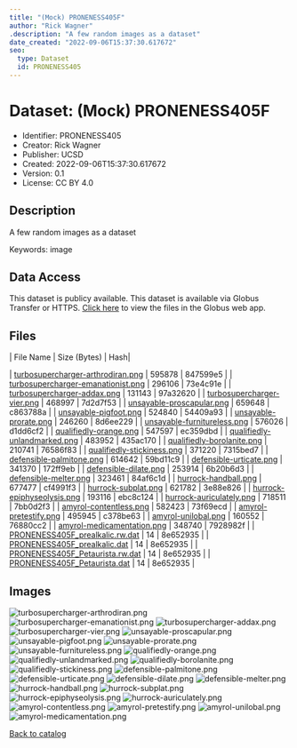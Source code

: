 ```yaml
---
title: "(Mock) PRONENESS405F"
author: "Rick Wagner"
.description: "A few random images as a dataset"
date_created: "2022-09-06T15:37:30.617672"
seo:
  type: Dataset
  id: PRONENESS405
---
```

# Dataset: (Mock) PRONENESS405F
- Identifier: PRONENESS405
- Creator: Rick Wagner
- Publisher: UCSD
- Created: 2022-09-06T15:37:30.617672
- Version: 0.1
- License: CC BY 4.0
## Description
A few random images as a dataset

Keywords: image
## Data Access
This dataset is publicy available.
This dataset is available via Globus Transfer or HTTPS.
[Click here](https://app.globus.org/file-manager?origin_id=6528bad5-bc02-497d-8a4f-a38547d0e72a&origin_path=/serverless/public/PRONENESS405/) to view the files in the Globus web app.
## Files
 | File Name | Size (Bytes) | Hash|
 
 | [turbosupercharger-arthrodiran.png](https://g-b0978f.0ed28.75bc.data.globus.org/serverless/public/PRONENESS405/turbosupercharger-arthrodiran.png) | 595878 | 847599e5 |
 | [turbosupercharger-emanationist.png](https://g-b0978f.0ed28.75bc.data.globus.org/serverless/public/PRONENESS405/turbosupercharger-emanationist.png) | 296106 | 73e4c91e |
 | [turbosupercharger-addax.png](https://g-b0978f.0ed28.75bc.data.globus.org/serverless/public/PRONENESS405/turbosupercharger-addax.png) | 131143 | 97a32620 |
 | [turbosupercharger-vier.png](https://g-b0978f.0ed28.75bc.data.globus.org/serverless/public/PRONENESS405/turbosupercharger-vier.png) | 468997 | 7d2d7f53 |
 | [unsayable-proscapular.png](https://g-b0978f.0ed28.75bc.data.globus.org/serverless/public/PRONENESS405/unsayable-proscapular.png) | 659648 | c863788a |
 | [unsayable-pigfoot.png](https://g-b0978f.0ed28.75bc.data.globus.org/serverless/public/PRONENESS405/unsayable-pigfoot.png) | 524840 | 54409a93 |
 | [unsayable-prorate.png](https://g-b0978f.0ed28.75bc.data.globus.org/serverless/public/PRONENESS405/unsayable-prorate.png) | 246260 | 8d6ee229 |
 | [unsayable-furnitureless.png](https://g-b0978f.0ed28.75bc.data.globus.org/serverless/public/PRONENESS405/unsayable-furnitureless.png) | 576026 | d1dd6cf2 |
 | [qualifiedly-orange.png](https://g-b0978f.0ed28.75bc.data.globus.org/serverless/public/PRONENESS405/qualifiedly-orange.png) | 547597 | ec359dbd |
 | [qualifiedly-unlandmarked.png](https://g-b0978f.0ed28.75bc.data.globus.org/serverless/public/PRONENESS405/qualifiedly-unlandmarked.png) | 483952 | 435ac170 |
 | [qualifiedly-borolanite.png](https://g-b0978f.0ed28.75bc.data.globus.org/serverless/public/PRONENESS405/qualifiedly-borolanite.png) | 210741 | 76586f83 |
 | [qualifiedly-stickiness.png](https://g-b0978f.0ed28.75bc.data.globus.org/serverless/public/PRONENESS405/qualifiedly-stickiness.png) | 371220 | 7315bed7 |
 | [defensible-palmitone.png](https://g-b0978f.0ed28.75bc.data.globus.org/serverless/public/PRONENESS405/defensible-palmitone.png) | 614642 | 59bd11c9 |
 | [defensible-urticate.png](https://g-b0978f.0ed28.75bc.data.globus.org/serverless/public/PRONENESS405/defensible-urticate.png) | 341370 | 172ff9eb |
 | [defensible-dilate.png](https://g-b0978f.0ed28.75bc.data.globus.org/serverless/public/PRONENESS405/defensible-dilate.png) | 253914 | 6b20b6d3 |
 | [defensible-melter.png](https://g-b0978f.0ed28.75bc.data.globus.org/serverless/public/PRONENESS405/defensible-melter.png) | 323461 | 84af6c1d |
 | [hurrock-handball.png](https://g-b0978f.0ed28.75bc.data.globus.org/serverless/public/PRONENESS405/hurrock-handball.png) | 677477 | cf4991f3 |
 | [hurrock-subplat.png](https://g-b0978f.0ed28.75bc.data.globus.org/serverless/public/PRONENESS405/hurrock-subplat.png) | 621782 | 3e88e826 |
 | [hurrock-epiphyseolysis.png](https://g-b0978f.0ed28.75bc.data.globus.org/serverless/public/PRONENESS405/hurrock-epiphyseolysis.png) | 193116 | ebc8c124 |
 | [hurrock-auriculately.png](https://g-b0978f.0ed28.75bc.data.globus.org/serverless/public/PRONENESS405/hurrock-auriculately.png) | 718511 | 7bb0d2f3 |
 | [amyrol-contentless.png](https://g-b0978f.0ed28.75bc.data.globus.org/serverless/public/PRONENESS405/amyrol-contentless.png) | 582423 | 73f69ecd |
 | [amyrol-pretestify.png](https://g-b0978f.0ed28.75bc.data.globus.org/serverless/public/PRONENESS405/amyrol-pretestify.png) | 495945 | c378be63 |
 | [amyrol-unilobal.png](https://g-b0978f.0ed28.75bc.data.globus.org/serverless/public/PRONENESS405/amyrol-unilobal.png) | 160552 | 76880cc2 |
 | [amyrol-medicamentation.png](https://g-b0978f.0ed28.75bc.data.globus.org/serverless/public/PRONENESS405/amyrol-medicamentation.png) | 348740 | 7928982f |
 | [PRONENESS405F_prealkalic.rw.dat](https://g-b0978f.0ed28.75bc.data.globus.org/serverless/public/PRONENESS405/PRONENESS405F_prealkalic.rw.dat) | 14 | 8e652935 |
 | [PRONENESS405F_prealkalic.dat](https://g-b0978f.0ed28.75bc.data.globus.org/serverless/public/PRONENESS405/PRONENESS405F_prealkalic.dat) | 14 | 8e652935 |
 | [PRONENESS405F_Petaurista.rw.dat](https://g-b0978f.0ed28.75bc.data.globus.org/serverless/public/PRONENESS405/PRONENESS405F_Petaurista.rw.dat) | 14 | 8e652935 |
 | [PRONENESS405F_Petaurista.dat](https://g-b0978f.0ed28.75bc.data.globus.org/serverless/public/PRONENESS405/PRONENESS405F_Petaurista.dat) | 14 | 8e652935 |
## Images
![turbosupercharger-arthrodiran.png](https://g-b0978f.0ed28.75bc.data.globus.org/serverless/public/PRONENESS405/turbosupercharger-arthrodiran.png) ![turbosupercharger-emanationist.png](https://g-b0978f.0ed28.75bc.data.globus.org/serverless/public/PRONENESS405/turbosupercharger-emanationist.png) ![turbosupercharger-addax.png](https://g-b0978f.0ed28.75bc.data.globus.org/serverless/public/PRONENESS405/turbosupercharger-addax.png) ![turbosupercharger-vier.png](https://g-b0978f.0ed28.75bc.data.globus.org/serverless/public/PRONENESS405/turbosupercharger-vier.png) ![unsayable-proscapular.png](https://g-b0978f.0ed28.75bc.data.globus.org/serverless/public/PRONENESS405/unsayable-proscapular.png) ![unsayable-pigfoot.png](https://g-b0978f.0ed28.75bc.data.globus.org/serverless/public/PRONENESS405/unsayable-pigfoot.png) ![unsayable-prorate.png](https://g-b0978f.0ed28.75bc.data.globus.org/serverless/public/PRONENESS405/unsayable-prorate.png) ![unsayable-furnitureless.png](https://g-b0978f.0ed28.75bc.data.globus.org/serverless/public/PRONENESS405/unsayable-furnitureless.png) ![qualifiedly-orange.png](https://g-b0978f.0ed28.75bc.data.globus.org/serverless/public/PRONENESS405/qualifiedly-orange.png) ![qualifiedly-unlandmarked.png](https://g-b0978f.0ed28.75bc.data.globus.org/serverless/public/PRONENESS405/qualifiedly-unlandmarked.png) ![qualifiedly-borolanite.png](https://g-b0978f.0ed28.75bc.data.globus.org/serverless/public/PRONENESS405/qualifiedly-borolanite.png) ![qualifiedly-stickiness.png](https://g-b0978f.0ed28.75bc.data.globus.org/serverless/public/PRONENESS405/qualifiedly-stickiness.png) ![defensible-palmitone.png](https://g-b0978f.0ed28.75bc.data.globus.org/serverless/public/PRONENESS405/defensible-palmitone.png) ![defensible-urticate.png](https://g-b0978f.0ed28.75bc.data.globus.org/serverless/public/PRONENESS405/defensible-urticate.png) ![defensible-dilate.png](https://g-b0978f.0ed28.75bc.data.globus.org/serverless/public/PRONENESS405/defensible-dilate.png) ![defensible-melter.png](https://g-b0978f.0ed28.75bc.data.globus.org/serverless/public/PRONENESS405/defensible-melter.png) ![hurrock-handball.png](https://g-b0978f.0ed28.75bc.data.globus.org/serverless/public/PRONENESS405/hurrock-handball.png) ![hurrock-subplat.png](https://g-b0978f.0ed28.75bc.data.globus.org/serverless/public/PRONENESS405/hurrock-subplat.png) ![hurrock-epiphyseolysis.png](https://g-b0978f.0ed28.75bc.data.globus.org/serverless/public/PRONENESS405/hurrock-epiphyseolysis.png) ![hurrock-auriculately.png](https://g-b0978f.0ed28.75bc.data.globus.org/serverless/public/PRONENESS405/hurrock-auriculately.png) ![amyrol-contentless.png](https://g-b0978f.0ed28.75bc.data.globus.org/serverless/public/PRONENESS405/amyrol-contentless.png) ![amyrol-pretestify.png](https://g-b0978f.0ed28.75bc.data.globus.org/serverless/public/PRONENESS405/amyrol-pretestify.png) ![amyrol-unilobal.png](https://g-b0978f.0ed28.75bc.data.globus.org/serverless/public/PRONENESS405/amyrol-unilobal.png) ![amyrol-medicamentation.png](https://g-b0978f.0ed28.75bc.data.globus.org/serverless/public/PRONENESS405/amyrol-medicamentation.png) 

[Back to catalog](../)

